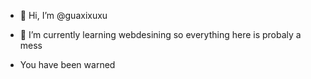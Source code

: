 - 👋 Hi, I’m @guaxixuxu
- 🌱 I’m currently learning webdesining so everything here is probaly a mess 

- You have been warned
